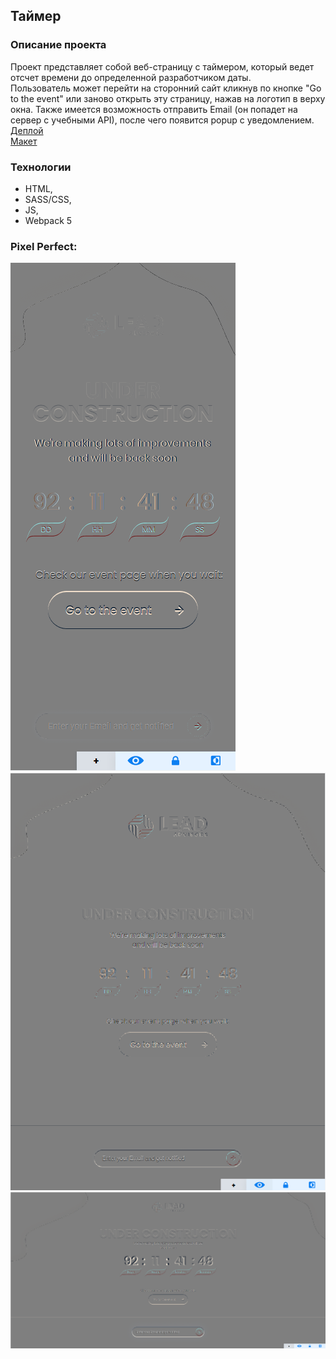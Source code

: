 ## Таймер

### Описание проекта  
Проект представляет собой веб-страницу с таймером, который ведет отсчет времени до определенной разработчиком даты.  
Пользователь может перейти на сторонний сайт кликнув по кнопке "Go to the event" или заново открыть эту страницу, нажав на логотип в верху окна.
Также имеется возможность отправить  Email (он попадет на сервер с учебными API), после чего появится popup c уведомлением.  
[Деплой](https://ecstatic-liskov-62461d.netlify.app)  
[Макет](https://www.figma.com/file/d5IdsQyRJf6W7YDTgJqUky/EA-Test-Front-End?node-id=0%3A1)  

### Технологии  
* HTML,  
* SASS/CSS,  
* JS,  
* Webpack 5  
### Pixel Perfect:
![Mobile](imgForReadme/mobilePP.png "Mobile")  
![Mobile](imgForReadme/smallDeskPP.png "Small desktop")  
![Mobile](imgForReadme/deskPP.png "Desktop")  

